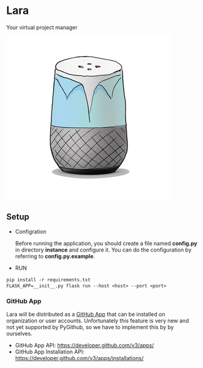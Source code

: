 # Lara
Your virtual project manager

![Logo](img/lara_logo.png)

## Setup
* Configration

	Before running the application, you should create a file named **config.py** in directory **instance** and configure it. You can do the configuration by referring to **config.py.example**.

* RUN
```
pip install -r requirements.txt
FLASK_APP=__init__.py flask run --host <host> --port <port>
```


### GitHub App
Lara will be distributed as a [GitHub App](https://developer.github.com/apps/building-github-apps/) that can be installed on organization or user accounts. Unfortunately this feature is very new and not yet supported by PyGithub, so we have to implement this by by ourselves.
- GitHub App API: https://developer.github.com/v3/apps/
- GitHub App Installation API: https://developer.github.com/v3/apps/installations/